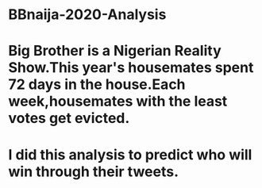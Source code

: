 # BBnaija-2020-Analysis

# Big Brother is a Nigerian Reality Show.This year's housemates spent 72 days in the house.Each week,housemates with the least votes get evicted.
# I did this analysis to predict who will win through their tweets.
